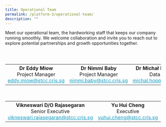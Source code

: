```yaml
---
title: Operational Team
permalink: /platform-3/operational-team/
description: ""
---
```

Meet our operational team, the hardworking staff that keeps our company running smoothly. We welcome collaboration and invite you to reach out to explore potential partnerships and growth opportunities together.
<div style="height: 30px;"></div>
<table border="0" style="font-size: 16px;" align="center">
	<colgroup>
		<col style="width: 250px;">
		<col style="width: 250px;">
		<col style="width: 250px;">
	</colgroup>
	<tbody>
		<tr>
			<td><div align="center"><b>Dr Eddy Miow</b><br>
			Project Manager<br>
			<a style="text-decoration: none; color: #169CC0;" href="mailto:eddy.miow@stcc.cris.sg?subject=STCC%20Project%20inquiry"><u>eddy.miow@stcc.cris.sg</u></a></div></td>
			<td><div align="center"><b>Dr Nimmi Baby</b><br>
			Project Manager<br>
			<a style="text-decoration: none; color: #169CC0;" href="mailto:nimmi.baby@stcc.cris.sg?subject=STCC%20Project%20inquiry"><u>nimmi.baby@stcc.cris.sg</u></a></div></td>
	<td><div align="center"><b>Dr Michał Marek Hoppe</b><br>
			Data Analyst<br>
			<a style="text-decoration: none; color: #169CC0;" href="mailto:michal.hoppe@stcc.cris.sg?subject=STCC%20Project%20inquiry"><u>michal.hoppe@stcc.cris.sg</u></a></div></td>
		</tr>
	</tbody>
</table>
<div style="height: 20px;"></div>
<table border="0" style="font-size: 16px;" align="center">
	<colgroup>
		<col style="width: 250px;">
		<col style="width: 250px;">
		<col style="width: 250px;">
	</colgroup>
	<tbody>
		<tr>
			<td><div align="center"><b>Vikneswari D/O Rajasegaran</b><br>
			Senior Executive<br>
			<a style="text-decoration: none; color: #169CC0;" href="mailto:vikneswari.rajasegaran@stcc.cris.sg?subject=STCC%20Project%20inquiry"><u>vikneswari.rajasegaran@stcc.cris.sg</u></a></div></td>
			<td><div align="center"><b>Yu Hui Cheng</b><br>
			Executive<br>
			<a style="text-decoration: none; color: #169CC0;" href="mailto:yuhui.cheng@stcc.cris.sg?subject=STCC%20Project%20inquiry"><u>yuhui.cheng@stcc.cris.sg</u></a></div></td>
	<td><div align="center"><b>Carmen Yuen Yu Fei</b><br>
		Executive<br>
			<a style="text-decoration: none; color: #169CC0;" href="mailto:carmen.yuen@stcc.cris.sg?subject=STCC%20Project%20inquiry"><u>carmen.yuen@stcc.cris.sg</u></a></div></td>
		</tr>
	</tbody>
</table>
